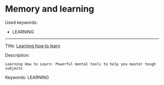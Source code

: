 # Memory and learning

Used keywords:
* LEARNING

<hr/>

Title: [Learning how to learn](https://www.coursera.org/learn/learning-how-to-learn)

Description:
```
Learning How to Learn: Powerful mental tools to help you master tough subjects
```

Keywords: LEARNING